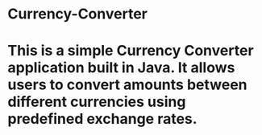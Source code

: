 # Currency-Converter
# This is a simple Currency Converter application built in Java. It allows users to convert amounts between different currencies using predefined exchange rates.

